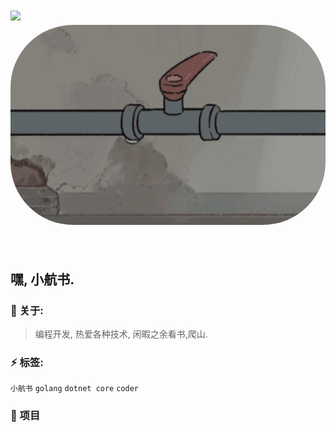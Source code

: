 <!-- 动态打字效果 -->
<h1 align="left">
  <a href="https://liuzhihang.com/">
    <img src="https://readme-typing-svg.herokuapp.com?color=%23000000&lines=小航书|专属于你的编程指南!;Print('我们不生产框架,只做框架的粘合剂!')">
  </a
</h1>

<!-- 图片 -->
<div align="left" >
  <img order-radius="100px" src="https://github.com/xiaohangshuhub/xiaohangshuhub/blob/main/4.jpeg" style="border-radius: 100px; width: 520px; height: 320px;" />
</div>
<br>

## 嘿, 小航书.

### :eyes: 关于:

> 编程开发, 热爱各种技术, 闲暇之余看书,爬山.

### :zap: 标签:

`小航书` `golang` `dotnet core`   `coder`


### :pushpin: 项目


